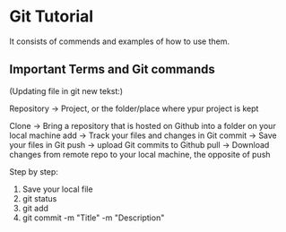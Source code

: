# Git Tutorial

It consists of commends and examples of how to use them.

## Important Terms and Git commands
(Updating file in git new tekst:)

Repository -> Project, or the folder/place where ypur project is kept

Clone -> Bring a repository that is hosted on Github into a folder on your local machine
add -> Track your files and changes in Git
commit -> Save your files in Git
push -> upload Git commits to Github
pull -> Download changes from remote repo to your local machine, the opposite of push

Step by step:
1. Save your local file
2. git status 
3. git add
4. git commit -m "Title" -m "Description"